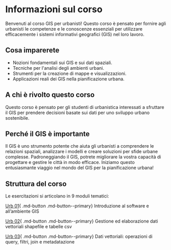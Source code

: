# Informazioni sul corso

Benvenuti al corso GIS per urbanisti! Questo corso è pensato per fornire agli urbanisti le competenze e le conoscenze essenziali per utilizzare efficacemente i sistemi informativi geografici (GIS) nel loro lavoro.

## Cosa imparerete

- Nozioni fondamentali sui GIS e sui dati spaziali.
- Tecniche per l'analisi degli ambienti urbani.
- Strumenti per la creazione di mappe e visualizzazioni.
- Applicazioni reali dei GIS nella pianificazione urbana.

## A chi è rivolto questo corso

Questo corso è pensato per gli studenti di urbanistica interessati a sfruttare il GIS per prendere decisioni basate sui dati per uno sviluppo urbano sostenibile.

## Perché il GIS è importante

Il GIS è uno strumento potente che aiuta gli urbanisti a comprendere le relazioni spaziali, analizzare i modelli e creare soluzioni per sfide urbane complesse. Padroneggiando il GIS, potrete migliorare la vostra capacità di progettare e gestire le città in modo efficace.
Iniziamo questo entusiasmante viaggio nel mondo del GIS per la pianificazione urbana!

## Struttura del corso

Le esercitazioni si articolano in 9 moduli tematici:

[Urb 01](urb01.it.md){ .md-button .md-button--primary}
Introduzione al software e all’ambiente GIS

[Urb 02](urb02.it.md){ .md-button .md-button--primary} Gestione ed elaborazione dati vettoriali shapefile e tabelle csv

[Urb 03](urb03.it.md){ .md-button .md-button--primary} Dati vettoriali: operazioni di query, filtri, join e metadatazione
